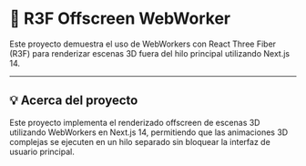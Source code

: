 # 🚀 R3F Offscreen WebWorker

Este proyecto demuestra el uso de WebWorkers con React Three Fiber (R3F) para renderizar escenas 3D fuera del hilo principal utilizando Next.js 14.

---

## 💡 Acerca del proyecto

Este proyecto implementa el renderizado offscreen de escenas 3D utilizando WebWorkers en Next.js 14, permitiendo que las animaciones 3D complejas se ejecuten en un hilo separado sin bloquear la interfaz de usuario principal.
